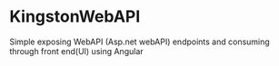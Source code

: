 # KingstonWebAPI
Simple exposing  WebAPI (Asp.net webAPI) endpoints and consuming through front end(UI) using Angular
